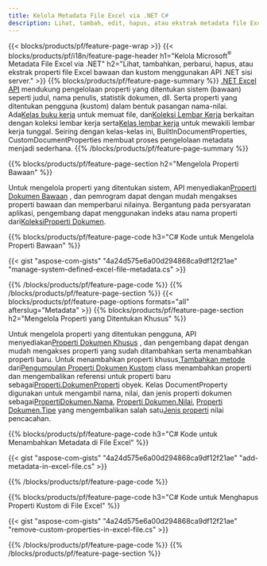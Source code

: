 ```yaml
---
title: Kelola Metadata File Excel via .NET C#
description: Lihat, tambah, edit, hapus, atau ekstrak metadata file Excel hanya dengan beberapa baris kode C#
---
```

{{< blocks/products/pf/feature-page-wrap >}}
{{< blocks/products/pf/i18n/feature-page-header h1="Kelola Microsoft<sup>&reg;</sup> Metadata File Excel via .NET" h2="Lihat, tambahkan, perbarui, hapus, atau ekstrak properti file Excel bawaan dan kustom menggunakan API .NET sisi server." >}}
{{% blocks/products/pf/feature-page-summary %}}
[.NET Excel API](/cells/id/net/) mendukung pengelolaan properti yang ditentukan sistem (bawaan) seperti judul, nama penulis, statistik dokumen, dll. Serta properti yang ditentukan pengguna (kustom) dalam bentuk pasangan nama-nilai. Ada[Kelas buku kerja](https://reference.aspose.com/cells/net/aspose.cells/workbook) untuk memuat file, dan[Koleksi Lembar Kerja](https://reference.aspose.com/cells/net/aspose.cells/worksheetcollection) berkaitan dengan koleksi lembar kerja serta[Kelas lembar kerja](https://reference.aspose.com/cells/net/aspose.cells/worksheet) untuk mewakili lembar kerja tunggal. Seiring dengan kelas-kelas ini, BuiltInDocumentProperties, CustomDocumentProperties membuat proses pengelolaan metadata menjadi sederhana.
{{% /blocks/products/pf/feature-page-summary %}}

{{% blocks/products/pf/feature-page-section h2="Mengelola Properti Bawaan" %}}

 Untuk mengelola properti yang ditentukan sistem, API menyediakan[Properti Dokumen Bawaan](https://reference.aspose.com/cells/net/aspose.cells/workbook/properties/builtindocumentproperties) , dan pemrogram dapat dengan mudah mengakses properti bawaan dan memperbarui nilainya. Bergantung pada persyaratan aplikasi, pengembang dapat menggunakan indeks atau nama properti dari[KoleksiProperti Dokumen](https://reference.aspose.com/cells/net/aspose.cells.properties/documentpropertycollection). 

{{% blocks/products/pf/feature-page-code h3="C# Kode untuk Mengelola Properti Bawaan" %}}

{{< gist "aspose-com-gists" "4a24d575e6a00d294868ca9df12f21ae" "manage-system-defined-excel-file-metadata.cs" >}}

{{% /blocks/products/pf/feature-page-code %}}
{{% /blocks/products/pf/feature-page-section %}}
{{< blocks/products/pf/feature-page-options formats="all" afterslug="Metadata" >}}
{{% blocks/products/pf/feature-page-section h2="Mengelola Properti yang Ditentukan Khusus" %}}

 Untuk mengelola properti yang ditentukan pengguna, API menyediakan[Properti Dokumen Khusus](https://reference.aspose.com/cells/net/aspose.cells/workbook/properties/customdocumentproperties) , dan pengembang dapat dengan mudah mengakses properti yang sudah ditambahkan serta menambahkan properti baru. Untuk menambahkan properti khusus,[Tambahkan metode](https://reference.aspose.com/cells/net/aspose.cells.properties/customdocumentpropertycollection/methods/add/index) dari[Pengumpulan Properti Dokumen Kustom](https://reference.aspose.com/cells/net/aspose.cells.properties/customdocumentpropertycollection) class menambahkan properti dan mengembalikan referensi untuk properti baru sebagai[Properti.DokumenProperti](https://reference.aspose.com/cells/net/aspose.cells.properties/documentproperty) obyek. Kelas DocumentProperty digunakan untuk mengambil nama, nilai, dan jenis properti dokumen sebagai[PropertiDokumen.Nama](https://reference.aspose.com/cells/net/aspose.cells.properties/documentproperty/properties/name), [Properti Dokumen.Nilai](https://reference.aspose.com/cells/net/aspose.cells.properties/documentproperty/properties/value),  [Properti Dokumen.Tipe](https://reference.aspose.com/cells/net/aspose.cells.properties/documentproperty/properties/type) yang mengembalikan salah satu[Jenis properti](https://reference.aspose.com/cells/net/aspose.cells.properties/propertytype) nilai pencacahan.
 
{{% blocks/products/pf/feature-page-code h3="C# Kode untuk Menambahkan Metadata di File Excel" %}}

{{< gist "aspose-com-gists" "4a24d575e6a00d294868ca9df12f21ae" "add-metadata-in-excel-file.cs" >}}

{{% /blocks/products/pf/feature-page-code %}}


{{% blocks/products/pf/feature-page-code h3="C# Kode untuk Menghapus Properti Kustom di File Excel" %}}

{{< gist "aspose-com-gists" "4a24d575e6a00d294868ca9df12f21ae" "remove-custom-properties-in-excel-file.cs" >}}

{{% /blocks/products/pf/feature-page-code %}}
{{% /blocks/products/pf/feature-page-section %}}
